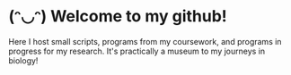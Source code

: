 # (ᵔ◡ᵔ) Welcome to my github!

Here I host small scripts, programs from my coursework, and programs in progress for my research. It's practically a museum to my journeys in biology!

<!--
**dylansosa/dylansosa** is a ✨ _special_ ✨ repository because its `README.md` (this file) appears on your GitHub profile.

Here are some ideas to get you started:

- 🔭 I’m currently working on ...
- 🌱 I’m currently learning ...
- 👯 I’m looking to collaborate on ...
- 🤔 I’m looking for help with ...
- 💬 Ask me about ...
- 📫 How to reach me: ...
- 😄 Pronouns: ...
- ⚡ Fun fact: ...
-->
